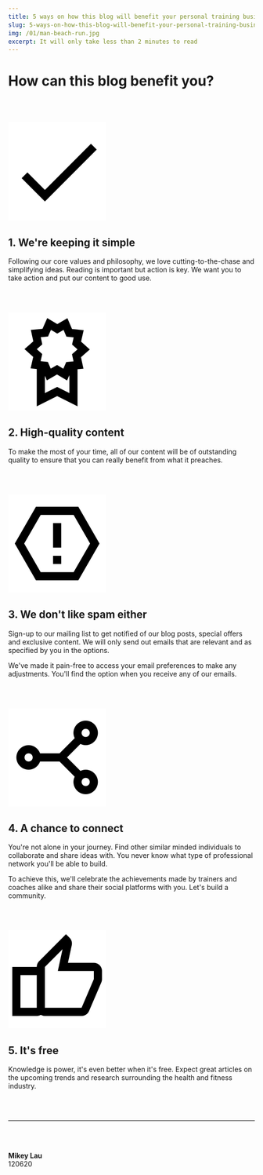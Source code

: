 ```yaml
---
title: 5 ways on how this blog will benefit your personal training business
slug: 5-ways-on-how-this-blog-will-benefit-your-personal-training-business
img: /01/man-beach-run.jpg
excerpt: It will only take less than 2 minutes to read
---
```


# How can this blog benefit you?

<br/><br/>

![Simple](../static/blog-img/01/tick.svg)

## 1. We're keeping it simple
Following our core values and philosophy, we love cutting-to-the-chase and simplifying ideas. Reading is important but action is key. We want you to take action and put our content to good use.

<br/><br/>

![High-quality](../static/blog-img/01/quality.svg)

## 2. High-quality content
To make the most of your time, all of our content will be of outstanding quality to ensure that you can really benefit from what it preaches.

<br/><br/>

![No spam](../static/blog-img/01/spam.svg)

## 3. We don't like spam either
Sign-up to our mailing list to get notified of our blog posts, special offers and exclusive content. We will only send out emails that are relevant and as specified by you in the options.

We've made it pain-free to access your email preferences to make any adjustments. You'll find the option when you receive any of our emails.

<br/><br/>

![Connect with others](../static/blog-img/01/connect.svg)

## 4. A chance to connect
You're not alone in your journey. Find other similar minded individuals to collaborate and share ideas with. You never know what type of professional network you'll be able to build.  

To achieve this, we'll celebrate the achievements made by trainers and coaches alike and share their social platforms with you. Let's build a community.

<br/><br/>

![It's free](../static/blog-img/01/like.svg)

## 5. It's free
Knowledge is power, it's even better when it's free. Expect great articles on the upcoming trends and research surrounding the health and fitness industry.

<br/><br/>

---

<br/><br/>

**Mikey Lau**  
120620